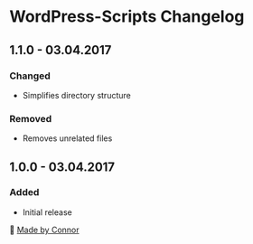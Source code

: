 # WordPress-Scripts Changelog

## 1.1.0 - 03.04.2017

### Changed
* Simplifies directory structure

### Removed
* Removes unrelated files

## 1.0.0 - 03.04.2017

### Added
* Initial release

🐼 [Made by Connor](https://madebyconnor.co/)

